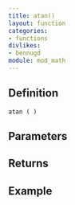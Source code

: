 ```yaml
---
title: atan()
layout: function
categories:
- functions
divlikes:
- bennugd
module: mod_math
---
```


## Definition

    atan ( )

## Parameters

## Returns

## Example
